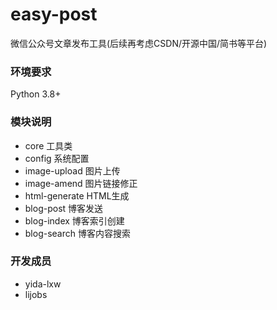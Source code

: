 # easy-post
微信公众号文章发布工具(后续再考虑CSDN/开源中国/简书等平台)

### 环境要求

Python 3.8+

### 模块说明

+ core  工具类
+ config  系统配置
+ image-upload  图片上传
+ image-amend   图片链接修正
+ html-generate  HTML生成
+ blog-post      博客发送
+ blog-index    博客索引创建
+ blog-search   博客内容搜索

### 开发成员

+ yida-lxw
+ lijobs
